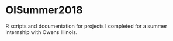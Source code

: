 # OISummer2018
R scripts and documentation for projects I completed for a summer internship with Owens Illinois. 
